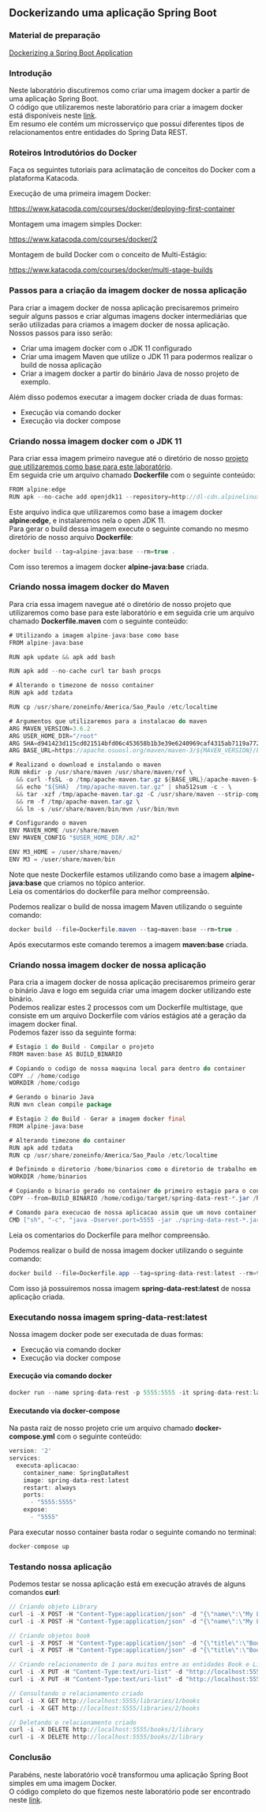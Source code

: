 ## Dockerizando uma aplicação Spring Boot

### Material de preparação

[Dockerizing a Spring Boot Application](https://www.baeldung.com/dockerizing-spring-boot-application)<br/>

### Introdução
Neste laboratório discutiremos como criar uma imagem docker a partir de uma aplicação Spring Boot.<br/>
O código que utilizaremos neste laboratório para criar a imagem docker está disponíveis neste [link](./exemplo/spring-data-rest-base/).<br/>
Em resumo ele contém um microsserviço que possui diferentes tipos de relacionamentos entre entidades do Spring Data REST.

### Roteiros Introdutórios do Docker

Faça os seguintes tutoriais para aclimatação de conceitos do Docker com a plataforma Katacoda.

Execução de uma primeira imagem Docker:

https://www.katacoda.com/courses/docker/deploying-first-container

Montagem uma imagem simples Docker:

https://www.katacoda.com/courses/docker/2

Montagem de build Docker com o conceito de Multi-Estágio:

https://www.katacoda.com/courses/docker/multi-stage-builds

### Passos para a criação da imagem docker de nossa aplicação
Para criar a imagem docker de nossa aplicação precisaremos primeiro seguir alguns passos e criar algumas imagens docker intermediárias que serão utilizadas para criamos a imagem 
docker de nossa aplicação.<br/>
Nossos passos para isso serão:
 * Criar uma imagem docker com o JDK 11 configurado
 * Criar uma imagem Maven que utilize o JDK 11 para podermos realizar o build de nossa aplicação
 * Criar a imagem docker a partir do binário Java de nosso projeto de exemplo.
 
Além disso podemos executar a imagem docker criada de duas formas:
 * Execução via comando docker
 * Execução via docker compose
 

### Criando nossa imagem docker com o JDK 11
Para criar essa imagem primeiro navegue até o diretório de nosso [projeto que utilizaremos como base para este laboratório](./exemplo/spring-data-rest-base/).<br/>
Em seguida crie um arquivo chamado **Dockerfile** com o seguinte conteúdo:
```java
FROM alpine:edge
RUN apk --no-cache add openjdk11 --repository=http://dl-cdn.alpinelinux.org/alpine/edge/community
```

Este arquivo indica que utilizaremos como base a imagem docker **alpine:edge**, e instalaremos nela o open JDK 11.<br/>
Para gerar o build dessa imagem execute o seguinte comando no mesmo diretório de nosso arquivo **Dockerfile**:
```java
docker build --tag=alpine-java:base --rm=true .
```
Com isso teremos a imagem docker **alpine-java:base** criada.

### Criando nossa imagem docker do Maven
Para cria essa imagem navegue até o diretório de nosso projeto que utilizaremos como base para este laboratório e em seguida crie um 
arquivo chamado **Dockerfile.maven** com o seguinte conteúdo:
```java
# Utilizando a imagem alpine-java:base como base
FROM alpine-java:base

RUN apk update && apk add bash

RUN apk add --no-cache curl tar bash procps

# Alterando o timezone de nosso container
RUN apk add tzdata

RUN cp /usr/share/zoneinfo/America/Sao_Paulo /etc/localtime

# Argumentos que utilizaremos para a instalacao do maven
ARG MAVEN_VERSION=3.6.2
ARG USER_HOME_DIR="/root"
ARG SHA=d941423d115cd021514bfd06c453658b1b3e39e6240969caf4315ab7119a77299713f14b620fb2571a264f8dff2473d8af3cb47b05acf0036fc2553199a5c1ee
ARG BASE_URL=https://apache.osuosl.org/maven/maven-3/${MAVEN_VERSION}/binaries

# Realizand o download e instalando o maven
RUN mkdir -p /usr/share/maven /usr/share/maven/ref \
  && curl -fsSL -o /tmp/apache-maven.tar.gz ${BASE_URL}/apache-maven-${MAVEN_VERSION}-bin.tar.gz \
  && echo "${SHA}  /tmp/apache-maven.tar.gz" | sha512sum -c - \
  && tar -xzf /tmp/apache-maven.tar.gz -C /usr/share/maven --strip-components=1 \
  && rm -f /tmp/apache-maven.tar.gz \
  && ln -s /usr/share/maven/bin/mvn /usr/bin/mvn

# Configurando o maven
ENV MAVEN_HOME /usr/share/maven
ENV MAVEN_CONFIG "$USER_HOME_DIR/.m2"

ENV M3_HOME = /user/share/maven/
ENV M3 = /user/share/maven/bin
```
Note que neste Dockerfile estamos utilizando como base a imagem **alpine-java:base** que criamos no tópico anterior.<br/>
Leia os comentários do dockerfile para melhor compreensão.

Podemos realizar o build de nossa imagem Maven utilizando o seguinte comando:
```java
docker build --file=Dockerfile.maven --tag=maven:base --rm=true .
```
Após executarmos este comando teremos a imagem **maven:base** criada.

### Criando nossa imagem docker de nossa aplicação
Para cria a imagem docker de nossa aplicação precisaremos primeiro gerar o binário Java e logo em seguida criar uma imagem docker utilizando este binário.<br/>
Podemos realizar estes 2 processos com um Dockerfile multistage, que consiste em um arquivo Dockerfile com vários estágios até a geração da imagem docker final.<br/>
Podemos fazer isso da seguinte forma:
```java
# Estagio 1 do Build - Compilar o projeto
FROM maven:base AS BUILD_BINARIO

# Copiando o codigo de nossa maquina local para dentro do container
COPY ./ /home/codigo
WORKDIR /home/codigo

# Gerando o binario Java
RUN mvn clean compile package

# Estagio 2 do Build - Gerar a imagem docker final
FROM alpine-java:base

# Alterando timezone do container
RUN apk add tzdata
RUN cp /usr/share/zoneinfo/America/Sao_Paulo /etc/localtime

# Definindo o diretorio /home/binarios como o diretorio de trabalho em nosso container
WORKDIR /home/binarios

# Copiando o binario gerado no container do primeiro estagio para o container do segundo estagio
COPY --from=BUILD_BINARIO /home/codigo/target/spring-data-rest-*.jar /home/binarios

# Comando para execucao de nossa aplicacao assim que um novo container for criado
CMD ["sh", "-c", "java -Dserver.port=5555 -jar ./spring-data-rest-*.jar"]
```
Leia os comentarios do Dockerfile para melhor compreensão.

Podemos realizar o build de nossa imagem docker utilizando o seguinte comando:
```java
docker build --file=Dockerfile.app --tag=spring-data-rest:latest --rm=true .
```

Com isso já possuiremos nossa imagem **spring-data-rest:latest** de nossa aplicação criada.

### Executando nossa imagem spring-data-rest:latest
Nossa imagem docker pode ser executada de duas formas:
 * Execução via comando docker
 * Execução via docker compose
 
#### Execução via comando docker
```java
docker run --name spring-data-rest -p 5555:5555 -it spring-data-rest:latest
```

#### Executando via docker-compose
Na pasta raiz de nosso projeto crie um arquivo chamado **docker-compose.yml** com o seguinte conteúdo:
```java
version: '2'
services:
  executa-aplicacao:
    container_name: SpringDataRest
    image: spring-data-rest:latest
    restart: always
    ports:
      - "5555:5555"
    expose:
      - "5555"
```
Para executar nosso container basta rodar o seguinte comando no terminal:
```java
docker-compose up
```

### Testando nossa aplicação
Podemos testar se nossa aplicação está em execução através de alguns comandos **curl**:
```java
// Criando objeto Library
curl -i -X POST -H "Content-Type:application/json" -d "{\"name\":\"My Library\"}" http://localhost:5555/libraries
curl -i -X POST -H "Content-Type:application/json" -d "{\"name\":\"My Library\"}" http://localhost:5555/libraries

// Criando objetos book
curl -i -X POST -H "Content-Type:application/json" -d "{\"title\":\"Book1\"}" http://localhost:5555/books
curl -i -X POST -H "Content-Type:application/json" -d "{\"title\":\"Book 2\"}" http://localhost:5555/books

// Criando relacionamento de 1 para muitos entre as entidades Book e Library
curl -i -X PUT -H "Content-Type:text/uri-list" -d "http://localhost:5555/libraries/1" http://localhost:5555/books/1/library
curl -i -X PUT -H "Content-Type:text/uri-list" -d "http://localhost:5555/libraries/1" http://localhost:5555/books/2/library

// Consultando o relacionamento criado
curl -i -X GET http://localhost:5555/libraries/1/books
curl -i -X GET http://localhost:5555/libraries/2/books

// Deletando o relacionamento criado
curl -i -X DELETE http://localhost:5555/books/1/library
curl -i -X DELETE http://localhost:5555/books/2/library
```

### Conclusão
Parabéns, neste laboratório você transformou uma aplicação Spring Boot simples em uma imagem Docker.<br/>
O código completo do que fizemos neste laboratório pode ser encontrado neste [link](./exemplo/spring-data-rest/).
